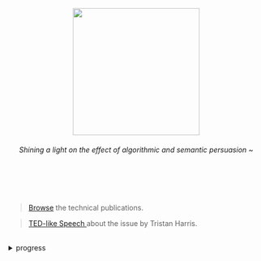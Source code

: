 
<div align="center">

<div align="center"> 
  
<img width=250 src="https://github.com/user-attachments/assets/d52da4a8-2ee8-4b05-a4bc-810c44307565"></img>
###### Shining a light on the effect of algorithmic and semantic persuasion ~


</div>

</div>
<br><br><br>


> [Browse](https://github.com/casalioy) the technical publications.

> [ TED-like Speech ](https://www.youtube.com/watch?v=anEykhlBd-Q&list=PLCPB2VbYbLG1gBDKObjjCpX4vaK-5hRVb&t=828) about the issue by Tristan Harris. 


<br>



<details>
    <summary>
       progress
    </summary>
   
  ![IMG_5354](https://github.com/Casalioy/.github/assets/69374354/224a2b71-5c7f-4743-a40d-8f1cace3ecf8)
  
</details>

